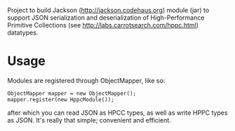 Project to build Jackson (http://jackson.codehaus.org) module (jar) to support JSON serialization and deserialization of High-Performance Primitive Collections (see http://labs.carrotsearch.com/hppc.html) datatypes.

# Usage

Modules are registered through ObjectMapper, like so:

    ObjectMapper mapper = new ObjectMapper();
    mapper.register(new HppcModule());

after which you can read JSON as HPCC types, as well as write HPPC types as JSON. It's really that simple; convenient and efficient.
